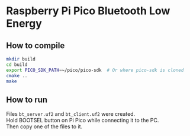 # Raspberry Pi Pico Bluetooth Low Energy

## How to compile
```bash
mkdir build
cd build
export PICO_SDK_PATH=~/pico/pico-sdk  # Or where pico-sdk is cloned
cmake ..
make
```

## How to run
Files `bt_server.uf2` and `bt_client.uf2` were created.  
Hold BOOTSEL button on Pi Pico while connecting it to the PC.  
Then copy one of the files to it.

